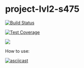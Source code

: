 # project-lvl2-s475

[![Build Status](https://travis-ci.org/ulanivan/project-lvl2-s475.svg?branch=master)](https://travis-ci.org/ulanivan/project-lvl2-s475)

[![Test Coverage](https://api.codeclimate.com/v1/badges/5ed18d343422f0ce25be/test_coverage)](https://codeclimate.com/github/ulanivan/project-lvl2-s475/test_coverage)

<a href="https://codeclimate.com/github/ulanivan/project-lvl2-s475/maintainability"><img src="https://api.codeclimate.com/v1/badges/5ed18d343422f0ce25be/maintainability" /></a>

How to use:

[![asciicast](https://asciinema.org/a/xpPPp2cY2RpeiROUt5dSzWXZ5.svg)](https://asciinema.org/a/xpPPp2cY2RpeiROUt5dSzWXZ5)
